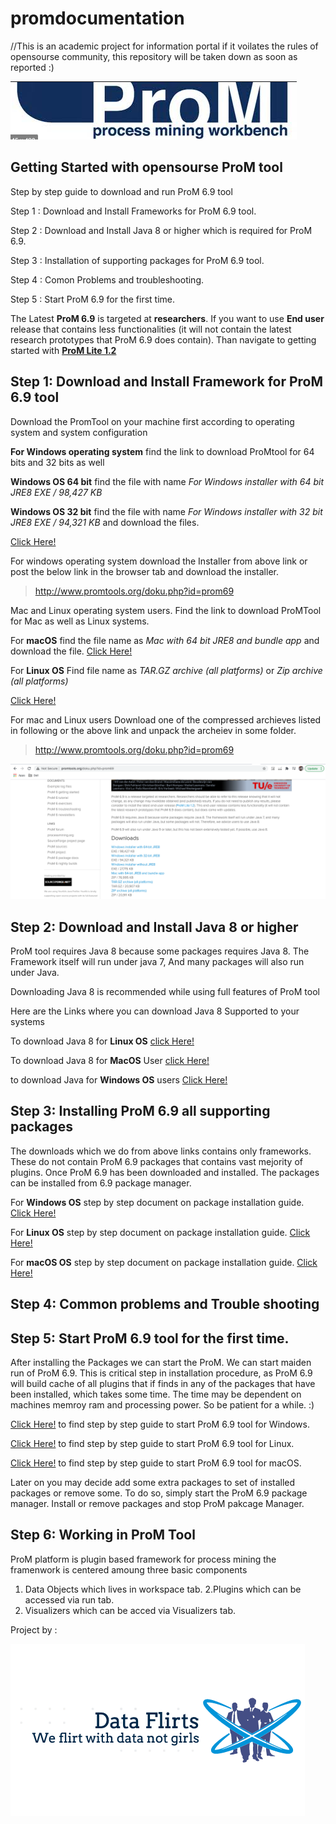 # promdocumentation
//This is an academic project for information portal if it voilates the rules of opensourse community, this repository will be taken down as soon as reported :)


![ProM tool](https://github.com/AkshayDevkate/promdocumentation/blob/main/Screenshot%202020-10-29%20at%202.13.13%20PM.png)

## Getting Started with opensourse ProM tool 

  Step by step guide to download and run ProM 6.9 tool 

  Step 1 : Download and Install Frameworks for ProM 6.9 tool. 

  Step 2 : Download and Install Java 8 or higher which is required for ProM 6.9. 
  
  Step 3 : Installation of supporting packages for ProM 6.9 tool. 
  
  Step 4 : Comon Problems and troubleshooting.  
  
  Step 5 : Start ProM 6.9 for the first time. 


The Latest __ProM 6.9__ is targeted at __researchers__.
If you want to use __End user__ release that contains less functionalities (it will not contain the latest research prototypes that ProM 6.9 does contain). Than navigate to getting started with __[ProM Lite 1.2](https://github.com/AkshayDevkate/promdocumentation/edit/main/README.md)__



   ## Step 1: Download and Install Framework for ProM 6.9 tool

   Download the PromTool on your machine first according to operating system and system configuration 

   __For Windows operating system__ 
    find the link to download ProMtool for 64 bits and 32 bits as well 

   __Windows OS 64 bit__ find the file with name 
     *For Windows installer with 64 bit JRE8 
     EXE / 98,427 KB*
 
  __Windows OS 32 bit__ find the file with name 
     *For Windows installer with 32 bit JRE8
     EXE / 94,321 KB*
      and download the files.
   
  [Click Here!](http://www.promtools.org/doku.php?id=prom69)
        
   For windows operating system download the Installer from above link or post the below link in the browser tab and download the installer.

> http://www.promtools.org/doku.php?id=prom69




   Mac and Linux operating system users. 
   Find the link to download ProMTool for Mac as well as Linux systems.
   
   For __macOS__ 
    find the file name as *Mac with 64 bit JRE8 and bundle app* and download the file.
   [Click Here!](http://www.promtools.org/doku.php?id=prom69)
   
   For __Linux OS__
    Find file name as *TAR.GZ archive (all platforms)* 
   or
   *Zip archive (all platforms)*
      
   [Click Here!](http://www.promtools.org/doku.php?id=prom69)
        
   For mac and Linux users Download one of the compressed archieves listed in following or the above link and unpack the archeiev in some folder.
   
> http://www.promtools.org/doku.php?id=prom69


  ![image](promdownload.png)

   ## Step 2: Download and Install Java 8 or higher 

ProM tool requires Java 8 because some packages requires Java 8.
The Framework itself will run under java 7, And many packages will also run under Java. 

Downloading Java 8 is recommended while using full features of ProM tool 

Here are the Links where you can download Java 8 Supported to your systems 


  To download Java 8 for __Linux OS__ 
  [click Here!](javalinux.pdf)
       
  To download Java 8 for __MacOS__ User 
  [click Here!](javadownlaod.pdf)
      
   to download Java for __Windows OS__ users 
   [Click Here!](javaWindows.pdf)
   
   
  ## Step 3: Installing ProM 6.9 all supporting packages 
 
 The downloads which we do from above links contains only frameworks. These do not contain ProM 6.9 packages that contains vast mejority of plugins. Once ProM 6.9 has been downloaded and installed. The packages can be installed from 6.9 package manager. 
 
 For __Windows OS__ step by step document on package installation guide.
 [Click Here!](prompakcageinstall.pdf)  
 
  For __Linux OS__ step by step document on package installation guide.
 [Click Here!](prompakcageinstall.pdf)  
 
  For __macOS OS__ step by step document on package installation guide.
 [Click Here!](prompakcageinstall.pdf)  
 
  ## Step 4: Common problems and Trouble shooting 





  ## Step 5: Start ProM 6.9 tool for the first time. 

After installing the Packages we can start the ProM. We can start maiden run of ProM 6.9. This is critical step in installation procedure, as ProM 6.9 will build cache of all plugins that if finds in any of the packages that have been installed, which takes some time. The time may be dependent on machines memroy ram and processing power. So be patient for a while. :)

[Click Here!](gettingstartedprom.pdf) to find step by step guide to start ProM 6.9 tool for Windows. 

[Click Here!](gettingstartedprom.pdf) to find step by step guide to start ProM 6.9 tool for Linux.

[Click Here!](gettingstartedprom.pdf) to find step by step guide to start ProM 6.9 tool for macOS.

Later on you may decide add some extra packages to set of installed packages or remove some. To do so, simply start the ProM 6.9 package manager. Install or remove packages and stop ProM pakcage Manager.

  ## Step 6: Working in ProM Tool

ProM platform is plugin based framework for process mining the framenwork is centered amoung three basic components 
 1. Data Objects which lives in workspace tab.
 2.Plugins which can be accessed via run tab.
 3. Visualizers which can be acced via Visualizers tab.


Project by :

![Group Logo](Screenshot_2020-10-05_at_12.34.14_PM-removebg-preview.png)
